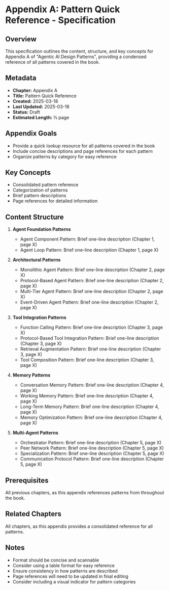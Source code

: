 # Appendix A: Pattern Quick Reference - Specification

## Overview
This specification outlines the content, structure, and key concepts for Appendix A of "Agentic AI Design Patterns", providing a condensed reference of all patterns covered in the book.

## Metadata
- **Chapter:** Appendix A
- **Title:** Pattern Quick Reference
- **Created:** 2025-03-18
- **Last Updated:** 2025-03-18
- **Status:** Draft
- **Estimated Length:** ½ page

## Appendix Goals
- Provide a quick lookup resource for all patterns covered in the book
- Include concise descriptions and page references for each pattern
- Organize patterns by category for easy reference

## Key Concepts
- Consolidated pattern reference
- Categorization of patterns
- Brief pattern descriptions
- Page references for detailed information

## Content Structure
1. **Agent Foundation Patterns**
   - Agent Component Pattern: Brief one-line description (Chapter 1, page X)
   - Agent Loop Pattern: Brief one-line description (Chapter 1, page X)

2. **Architectural Patterns**
   - Monolithic Agent Pattern: Brief one-line description (Chapter 2, page X)
   - Protocol-Based Agent Pattern: Brief one-line description (Chapter 2, page X)
   - Multi-Tier Agent Pattern: Brief one-line description (Chapter 2, page X)
   - Event-Driven Agent Pattern: Brief one-line description (Chapter 2, page X)

3. **Tool Integration Patterns**
   - Function Calling Pattern: Brief one-line description (Chapter 3, page X)
   - Protocol-Based Tool Integration Pattern: Brief one-line description (Chapter 3, page X)
   - Retrieval Augmentation Pattern: Brief one-line description (Chapter 3, page X)
   - Tool Composition Pattern: Brief one-line description (Chapter 3, page X)

4. **Memory Patterns**
   - Conversation Memory Pattern: Brief one-line description (Chapter 4, page X)
   - Working Memory Pattern: Brief one-line description (Chapter 4, page X)
   - Long-Term Memory Pattern: Brief one-line description (Chapter 4, page X)
   - Memory Optimization Pattern: Brief one-line description (Chapter 4, page X)

5. **Multi-Agent Patterns**
   - Orchestrator Pattern: Brief one-line description (Chapter 5, page X)
   - Peer Network Pattern: Brief one-line description (Chapter 5, page X)
   - Specialization Pattern: Brief one-line description (Chapter 5, page X)
   - Communication Protocol Pattern: Brief one-line description (Chapter 5, page X)

## Prerequisites
All previous chapters, as this appendix references patterns from throughout the book.

## Related Chapters
All chapters, as this appendix provides a consolidated reference for all patterns.

## Notes
- Format should be concise and scannable
- Consider using a table format for easy reference
- Ensure consistency in how patterns are described
- Page references will need to be updated in final editing
- Consider including a visual indicator for pattern categories